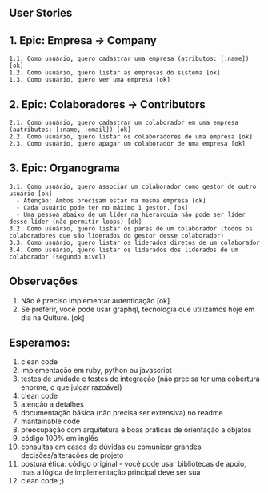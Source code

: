 ## User Stories
  
  ## 1. Epic: Empresa -> Company
    1.1. Como usuário, quero cadastrar uma empresa (atributos: [:name]) [ok]
    1.2. Como usuário, quero listar as empresas do sistema [ok]
    1.3. Como usuário, quero ver uma empresa [ok]
  
  ## 2. Epic: Colaboradores -> Contributors
    2.1. Como usuário, quero cadastrar um colaborador em uma empresa (aatributos: [:name, :email]) [ok]
    2.2. Como usuário, quero listar os colaboradores de uma empresa [ok]
    2.3. Como usuário, quero apagar um colaborador de uma empresa [ok]
  
  ## 3. Epic: Organograma
    3.1. Como usuário, quero associar um colaborador como gestor de outro usuário [ok]
      - Atenção: Ambos precisam estar na mesma empresa [ok]
      - Cada usuário pode ter no máximo 1 gestor. [ok]
      - Uma pessoa abaixo de um líder na hierarquia não pode ser líder desse líder (não permitir loops) [ok]
    3.2. Como usuário, quero listar os pares de um colaborador (todos os colaboradores que são liderados do gestor desse colaborador)
    3.3. Como usuário, quero listar os liderados diretos de um colaborador
    3.4. Como usuário, quero listar os liderados dos liderados de um colaborador (segundo nível)
    
## Observações
  1. Não é preciso implementar autenticação [ok]
  2. Se preferir, você pode usar graphql, tecnologia que utilizamos hoje em dia na Qulture. [ok]
## Esperamos:
  1. clean code
  2. implementação em ruby, python ou javascript
  3. testes de unidade e testes de integração (não precisa ter uma cobertura enorme, o que julgar razoável)
  4. clean code
  5. atenção a detalhes
  6. documentação básica (não precisa ser extensiva) no readme 
  7. mantainable code
  8. preocupação com arquitetura e boas práticas de orientação a objetos
  9. código 100% em inglês
  10. consultas em casos de dúvidas ou comunicar grandes decisões/alterações de projeto
  11. postura ética: código original - você pode usar bibliotecas de apoio, mas a lógica de implementação principal deve ser sua
  12. clean code ;)